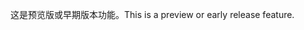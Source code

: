 <span data-ttu-id="da68c-101">这是预览版或早期版本功能。</span><span class="sxs-lookup"><span data-stu-id="da68c-101">This is a preview or early release feature.</span></span>